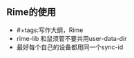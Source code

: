 Rime的使用
---------------------------
* #+tags:写作大纲，Rime
* rime-lib 和鼠须管不要共用user-data-dir
* 最好每个自己的设备都用同一个sync-id
